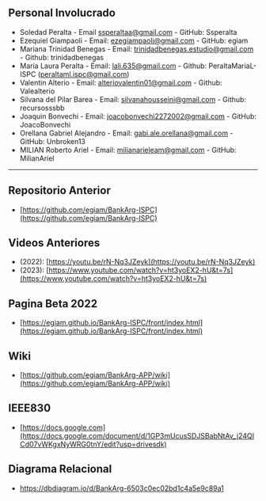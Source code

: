 
## Personal Involucrado

* Soledad Peralta - Email [ssperaltaa@gmail.com](mailto:ssperaltaa@gmail.com) - GitHub: Ssperalta
* Ezequiel Giampaoli - Email: [ezegiampaoli@gmail.com](mailto:ezegiampaoli@gmail.com) - GitHub: egiam
* Mariana Trinidad Benegas - Email: [trinidadbenegas.estudio@gmail.com](mailto:trinidadbenegas.estudio@gmail.com) - Github: trinidadbenegas
* Maria Laura Peralta - Email: [lali.635@gmail.com](mailto:lali.635@gmail.com) - Github: PeraltaMariaL-ISPC ([peraltaml.ispc@gmail.com](mailto:peraltaml.ispc@gmail.com))
* Valentin Alterio - Email: [alteriovalentin01@gmail.com](mailto:alteriovalentin01@gmail.com) - Github: Valealterio
* Silvana del Pilar Barea - Email: [silvanahousseini@gmail.com](mailto:silvanahousseini@gmail.com) - Github: recursosssbb
* Joaquin Bonvechi - Email: [joacobonvechi2272002@gmail.com](mailto:joacobonvechi2272002@gmail.com) - GitHub: JoacoBonvechi
* Orellana Gabriel Alejandro - Email: [gabi.ale.orellana@gmail.com](mailto:gabi.ale.orellana@gmail.com) - GitHub: Unbroken13
* MILIAN Roberto Ariel - Email: [milianarieleam@gmail.com](mailto:milianarieleam@gmail.com) - GitHub: MilianAriel


***

## Repositorio Anterior
* [https://github.com/egiam/BankArg-ISPC](https://github.com/egiam/BankArg-ISPC)

## Videos Anteriores
* (2022): [https://youtu.be/rN-Nq3JZeyk](https://youtu.be/rN-Nq3JZeyk)
* (2023): [https://www.youtube.com/watch?v=ht3yoEX2-hU&t=7s](https://www.youtube.com/watch?v=ht3yoEX2-hU&t=7s)

## Pagina Beta 2022
* [https://egiam.github.io/BankArg-ISPC/front/index.html](https://egiam.github.io/BankArg-ISPC/front/index.html)

## Wiki
* [https://github.com/egiam/BankArg-APP/wiki](https://github.com/egiam/BankArg-APP/wiki)

## IEEE830
* [https://docs.google.com](https://docs.google.com/document/d/1GP3mUcusSDJSBabNtAv_j24QICd07vWKgxNyWRG0tnY/edit?usp=drivesdk)

## Diagrama Relacional
* https://dbdiagram.io/d/BankArg-6503c0ec02bd1c4a5e9c89a1
